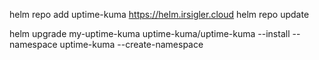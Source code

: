 helm repo add uptime-kuma https://helm.irsigler.cloud
helm repo update

helm upgrade my-uptime-kuma uptime-kuma/uptime-kuma --install --namespace uptime-kuma --create-namespace
